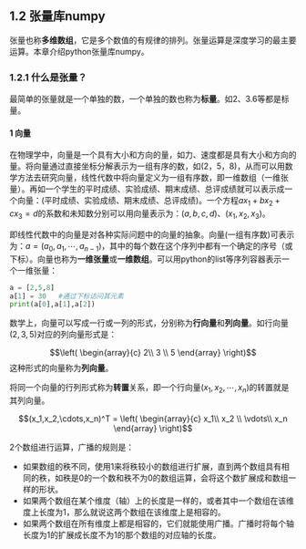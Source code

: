 ## 1.2  张量库numpy

张量也称**多维数组**，它是多个数值的有规律的排列。张量运算是深度学习的最主要运算。本章介绍python张量库numpy。

### 1.2.1 什么是张量？

最简单的张量就是一个单独的数，一个单独的数也称为**标量**。如2、3.6等都是标量。

#### 1  向量

在物理学中，向量是一个具有大小和方向的量，如力、速度都是具有大小和方向的量。将向量通过直接坐标分解表示为一组有序的数，如(2，5，8)，从而可以用数学方法去研究向量，线性代数中将向量定义为一组有序数，即一维数组（一维张量）。再如一个学生的平时成绩、实验成绩、期末成绩、总评成绩就可以表示成一个向量：(平时成绩、实验成绩、期末成绩、总评成绩)。一个方程$ax_1+bx_2+cx_3 = d$的系数和未知数分别可以用向量表示为：$(a,b,c,d)$、$(x_1,x_2,x_3)$。

即线性代数中的向量是对各种实际问题中的向量的抽象。向量(一组有序数)可表示为：$a = (a_0,a_1,\cdots,a_{n-1})$，其中的每个数在这个序列中都有一个确定的序号（或下标）。向量也称为**一维张量**或**一维数组**。可以用python的list等序列容器表示一个一维张量：


```python
a = [2,5,8]
a[1] = 30   #通过下标访问其元素
print(a[0],a[1],a[2])  
```

数学上，向量可以写成一行或一列的形式，分别称为**行向量**和**列向量**。如行向量$(2,3,5)$对应的列向量形式是：

$$\left(
  \begin{array}{c}
   2\\
   3 \\
   5
 \end{array}
 \right)$$
 这种形式的向量称为**列向量**。

 将同一个向量的行列形式称为**转置**关系，即一个行向量$(x_1,x_2,\cdots,x_n)$的转置就是其列向量。

$$(x_1,x_2,\cdots,x_n)^T = \left(
  \begin{array}{c}
   x_1\\
   x_2 \\
   \vdots\\
   x_n
 \end{array}
 \right)$$



2个数组进行运算，广播的规则是：

- 如果数组的秩不同，使用1来将秩较小的数组进行扩展，直到两个数组具有相同的秩，如秩是0的一个数和秩不为0的数组运算，会将这个数扩展成和数组一样的形状。
- 如果两个数组在某个维度（轴）上的长度是一样的，或者其中一个数组在该维度上长度为1，那么就说这两个数组在该维度上是相容的。
- 如果两个数组在所有维度上都是相容的，它们就能使用广播。广播时将每个轴长度为1的扩展成长度不为1的那个数组的对应轴的长度。
